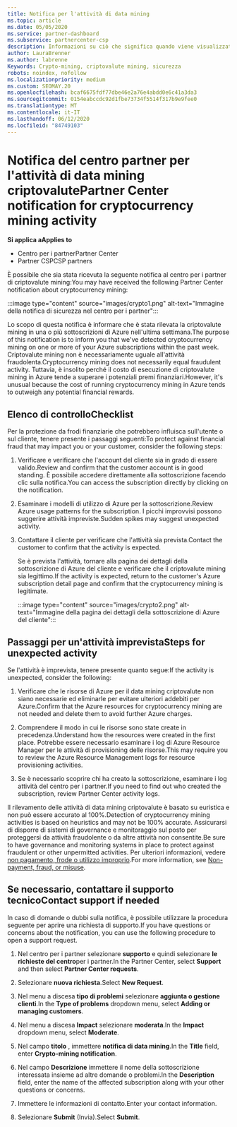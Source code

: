 ```yaml
---
title: Notifica per l'attività di data mining
ms.topic: article
ms.date: 05/05/2020
ms.service: partner-dashboard
ms.subservice: partnercenter-csp
description: Informazioni su ciò che significa quando viene visualizzata una notifica relativa al potenziale data mining criptovalute (o Crypto mining) in una o più sottoscrizioni di Azure.
author: LauraBrenner
ms.author: labrenne
Keywords: Crypto-mining, criptovalute mining, sicurezza
robots: noindex, nofollow
ms.localizationpriority: medium
ms.custom: SEOMAY.20
ms.openlocfilehash: bcaf6675fdf77dbe46e2a76e4abdd0e6c41a3da3
ms.sourcegitcommit: 0154eabccdc92d1fbe73734f5514f317b9e9fee0
ms.translationtype: MT
ms.contentlocale: it-IT
ms.lasthandoff: 06/12/2020
ms.locfileid: "84749103"
---
```

# <a name="partner-center-notification-for-cryptocurrency-mining-activity"></a><span data-ttu-id="020eb-104">Notifica del centro partner per l'attività di data mining criptovalute</span><span class="sxs-lookup"><span data-stu-id="020eb-104">Partner Center notification for cryptocurrency mining activity</span></span>

<span data-ttu-id="020eb-105">**Si applica a**</span><span class="sxs-lookup"><span data-stu-id="020eb-105">**Applies to**</span></span>

-  <span data-ttu-id="020eb-106">Centro per i partner</span><span class="sxs-lookup"><span data-stu-id="020eb-106">Partner Center</span></span>
-  <span data-ttu-id="020eb-107">Partner CSP</span><span class="sxs-lookup"><span data-stu-id="020eb-107">CSP partners</span></span>

<span data-ttu-id="020eb-108">È possibile che sia stata ricevuta la seguente notifica al centro per i partner di criptovalute mining:</span><span class="sxs-lookup"><span data-stu-id="020eb-108">You may have received the following Partner Center notification about cryptocurrency mining:</span></span>

:::image type="content" source="images/crypto1.png" alt-text="Immagine della notifica di sicurezza nel centro per i partner":::

<span data-ttu-id="020eb-110">Lo scopo di questa notifica è informare che è stata rilevata la criptovalute mining in una o più sottoscrizioni di Azure nell'ultima settimana.</span><span class="sxs-lookup"><span data-stu-id="020eb-110">The purpose of this notification is to inform you that we've detected cryptocurrency mining on one or more of your Azure subscriptions within the past week.</span></span> <span data-ttu-id="020eb-111">Criptovalute mining non è necessariamente uguale all'attività fraudolenta.</span><span class="sxs-lookup"><span data-stu-id="020eb-111">Cryptocurrency mining does not necessarily equal fraudulent activity.</span></span> <span data-ttu-id="020eb-112">Tuttavia, è insolito perché il costo di esecuzione di criptovalute mining in Azure tende a superare i potenziali premi finanziari.</span><span class="sxs-lookup"><span data-stu-id="020eb-112">However, it's unusual because the cost of running cryptocurrency mining in Azure tends to outweigh any potential financial rewards.</span></span>

## <a name="checklist"></a><span data-ttu-id="020eb-113">Elenco di controllo</span><span class="sxs-lookup"><span data-stu-id="020eb-113">Checklist</span></span>

<span data-ttu-id="020eb-114">Per la protezione da frodi finanziarie che potrebbero influisca sull'utente o sul cliente, tenere presente i passaggi seguenti:</span><span class="sxs-lookup"><span data-stu-id="020eb-114">To protect against financial fraud that may impact you or your customer, consider the following steps:</span></span>

1. <span data-ttu-id="020eb-115">Verificare e verificare che l'account del cliente sia in grado di essere valido.</span><span class="sxs-lookup"><span data-stu-id="020eb-115">Review and confirm that the customer account is in good standing.</span></span> <span data-ttu-id="020eb-116">È possibile accedere direttamente alla sottoscrizione facendo clic sulla notifica.</span><span class="sxs-lookup"><span data-stu-id="020eb-116">You can access the subscription directly by clicking on the notification.</span></span>

2. <span data-ttu-id="020eb-117">Esaminare i modelli di utilizzo di Azure per la sottoscrizione.</span><span class="sxs-lookup"><span data-stu-id="020eb-117">Review Azure usage patterns for the subscription.</span></span> <span data-ttu-id="020eb-118">I picchi improvvisi possono suggerire attività impreviste.</span><span class="sxs-lookup"><span data-stu-id="020eb-118">Sudden spikes may suggest unexpected activity.</span></span>

3. <span data-ttu-id="020eb-119">Contattare il cliente per verificare che l'attività sia prevista.</span><span class="sxs-lookup"><span data-stu-id="020eb-119">Contact the customer to confirm that the activity is expected.</span></span>

   <span data-ttu-id="020eb-120">Se è prevista l'attività, tornare alla pagina dei dettagli della sottoscrizione di Azure del cliente e verificare che il criptovalute mining sia legittimo.</span><span class="sxs-lookup"><span data-stu-id="020eb-120">If the activity is expected, return to the customer's Azure subscription detail page and confirm that the cryptocurrency mining is legitimate.</span></span>

   :::image type="content" source="images/crypto2.png" alt-text="Immagine della pagina dei dettagli della sottoscrizione di Azure del cliente":::

## <a name="steps-for-unexpected-activity"></a><span data-ttu-id="020eb-122">Passaggi per un'attività imprevista</span><span class="sxs-lookup"><span data-stu-id="020eb-122">Steps for unexpected activity</span></span>

<span data-ttu-id="020eb-123">Se l'attività è imprevista, tenere presente quanto segue:</span><span class="sxs-lookup"><span data-stu-id="020eb-123">If the activity is unexpected, consider the following:</span></span>

1. <span data-ttu-id="020eb-124">Verificare che le risorse di Azure per il data mining criptovalute non siano necessarie ed eliminarle per evitare ulteriori addebiti per Azure.</span><span class="sxs-lookup"><span data-stu-id="020eb-124">Confirm that the Azure resources for cryptocurrency mining are not needed and delete them to avoid further Azure charges.</span></span>

2. <span data-ttu-id="020eb-125">Comprendere il modo in cui le risorse sono state create in precedenza.</span><span class="sxs-lookup"><span data-stu-id="020eb-125">Understand how the resources were created in the first place.</span></span> <span data-ttu-id="020eb-126">Potrebbe essere necessario esaminare i log di Azure Resource Manager per le attività di provisioning delle risorse.</span><span class="sxs-lookup"><span data-stu-id="020eb-126">This may require you to review the Azure Resource Management logs for resource provisioning activities.</span></span>

3. <span data-ttu-id="020eb-127">Se è necessario scoprire chi ha creato la sottoscrizione, esaminare i log attività del centro per i partner.</span><span class="sxs-lookup"><span data-stu-id="020eb-127">If you need to find out who created the subscription, review Partner Center activity logs.</span></span>

<span data-ttu-id="020eb-128">Il rilevamento delle attività di data mining criptovalute è basato su euristica e non può essere accurato al 100%.</span><span class="sxs-lookup"><span data-stu-id="020eb-128">Detection of cryptocurrency mining activities is based on heuristics and may not be 100% accurate.</span></span> <span data-ttu-id="020eb-129">Assicurarsi di disporre di sistemi di governance e monitoraggio sul posto per proteggersi da attività fraudolente o da altre attività non consentite.</span><span class="sxs-lookup"><span data-stu-id="020eb-129">Be sure to have governance and monitoring systems in place to protect against fraudulent or other unpermitted activities.</span></span> <span data-ttu-id="020eb-130">Per ulteriori informazioni, vedere [non pagamento, frode o utilizzo improprio](https://docs.microsoft.com/partner-center/non-payment--fraud--or-misuse).</span><span class="sxs-lookup"><span data-stu-id="020eb-130">For more information, see [Non-payment, fraud, or misuse](https://docs.microsoft.com/partner-center/non-payment--fraud--or-misuse).</span></span>

## <a name="contact-support-if-needed"></a><span data-ttu-id="020eb-131">Se necessario, contattare il supporto tecnico</span><span class="sxs-lookup"><span data-stu-id="020eb-131">Contact support if needed</span></span>

<span data-ttu-id="020eb-132">In caso di domande o dubbi sulla notifica, è possibile utilizzare la procedura seguente per aprire una richiesta di supporto.</span><span class="sxs-lookup"><span data-stu-id="020eb-132">If you have questions or concerns about the notification, you can use the following procedure to open a support request.</span></span>

1. <span data-ttu-id="020eb-133">Nel centro per i partner selezionare **supporto** e quindi selezionare **le richieste del centro**per i partner.</span><span class="sxs-lookup"><span data-stu-id="020eb-133">In the Partner Center, select **Support** and then select **Partner Center requests**.</span></span>

2. <span data-ttu-id="020eb-134">Selezionare **nuova richiesta**.</span><span class="sxs-lookup"><span data-stu-id="020eb-134">Select **New Request**.</span></span> 

3. <span data-ttu-id="020eb-135">Nel menu a discesa **tipo di problemi** selezionare **aggiunta o gestione clienti**.</span><span class="sxs-lookup"><span data-stu-id="020eb-135">In the **Type of problems** dropdown menu, select **Adding or managing customers**.</span></span>

4. <span data-ttu-id="020eb-136">Nel menu a discesa **Impact** selezionare **moderata**.</span><span class="sxs-lookup"><span data-stu-id="020eb-136">In the **Impact** dropdown menu, select **Moderate**.</span></span>

5. <span data-ttu-id="020eb-137">Nel campo **titolo** , immettere **notifica di data mining**.</span><span class="sxs-lookup"><span data-stu-id="020eb-137">In the **Title** field, enter **Crypto-mining notification**.</span></span>

6. <span data-ttu-id="020eb-138">Nel campo **Descrizione** immettere il nome della sottoscrizione interessata insieme ad altre domande o problemi.</span><span class="sxs-lookup"><span data-stu-id="020eb-138">In the **Description** field, enter the name of the affected subscription along with your other questions or concerns.</span></span>

7. <span data-ttu-id="020eb-139">Immettere le informazioni di contatto.</span><span class="sxs-lookup"><span data-stu-id="020eb-139">Enter your contact information.</span></span>

8. <span data-ttu-id="020eb-140">Selezionare **Submit** (Invia).</span><span class="sxs-lookup"><span data-stu-id="020eb-140">Select **Submit**.</span></span>
